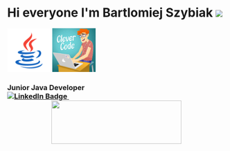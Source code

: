 <div>
<h1>Hi everyone I'm Bartlomiej Szybiak
  <img src="https://media.giphy.com/media/hvRJCLFzcasrR4ia7z/giphy.gif" width="30px"/></h1>
<div id="header" align="left">
    <img src="https://github.com/Bartek2463/Bartek2463/blob/main/icons8-java.svg" width="100"/>
    <img src="https://github.com/Bartek2463/Bartek2463/blob/main/giphy.gif" width="100"/>
</div>
<h3> Junior Java Developer 
<div id="badges">
  <a href="https://www.linkedin.com/in/bartlomiej-szybiak/">
    <img src="https://img.shields.io/badge/LinkedIn-blue?style=for-the-badge&logo=linkedin&logoColor=white" alt="LinkedIn Badge"/>
  </a>
  <a href="https://github.com/Bartek2463"> 
    <img src="https://komarev.com/ghpvc/?username=Bartek2463&style=flat-square&color=blue" alt=""/>
  </a>
</div>
  <div align="center">
  <img src="https://media.giphy.com/media/dWesBcTLavkZuG35MI/giphy.gif" width="300" height="100"/>
</div>
  </div>
